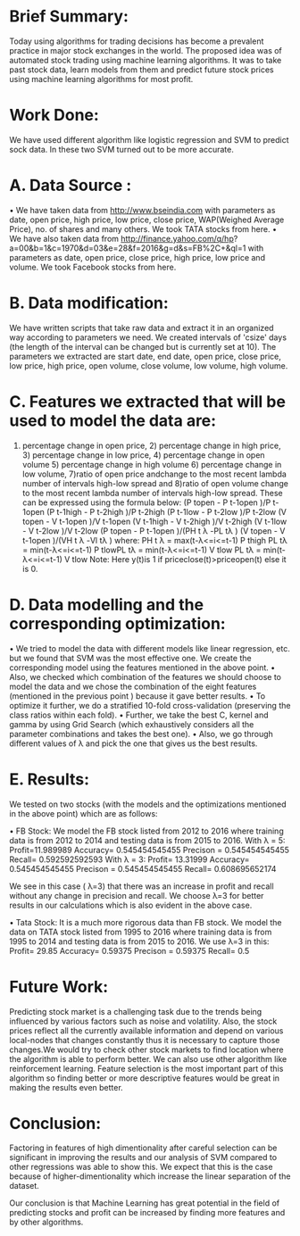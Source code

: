 # Brief Summary:

Today using algorithms for trading decisions has become a prevalent practice in major stock
exchanges in the world. The proposed idea was of automated stock trading using machine learning
algorithms. It was to take past stock data, learn models from them and predict future stock prices
using machine learning algorithms for most profit.

# Work Done:

We have used different algorithm like logistic regression and SVM to predict sock data. In these
two SVM turned out to be more accurate.

# A. Data Source :
• We have taken data from http://www.bseindia.com with parameters as date, open price, high
price, low price, close price, WAP(Weighed Average Price), no. of shares and many others.
We took TATA stocks from here.
• We have also taken data from http://finance.yahoo.com/q/hp?
a=00&b=1&c=1970&d=03&e=28&f=2016&g=d&s=FB%2C+&ql=1 with parameters as
date, open price, close price, high price, low price and volume. We took Facebook stocks
from here.

# B. Data modification: 
We have written scripts that take raw data and extract it in an organized way
according to parameters we need. We created intervals of 'csize' days (the length of the interval can
be changed but is currently set at 10). The parameters we extracted are start date, end date, open
price, close price, low price, high price, open volume, close volume, low volume, high volume.

# C. Features we extracted that will be used to model the data are: 
1) percentage change in open price, 2) percentage change in high price, 3) percentage change in low price, 4) percentage change in open volume 5) percentage change in high volume 6) percentage change in low volume, 7)ratio of open
price andchange to the most recent lambda number of intervals high-low spread and 8)ratio of open
volume change to the most recent lambda number of intervals high-low spread. These can be
expressed using the formula below:
(P topen - P t-1open )/P t-1open
(P t-1high - P t-2high )/P t-2high
(P t-1low - P t-2low )/P t-2low
(V topen - V t-1open )/V t-1open
(V t-1high - V t-2high )/V t-2high
(V t-1low - V t-2low )/V t-2low
(P topen - P t-1open )/(PH t λ -PL tλ )
(V topen - V t-1open )/(VH t λ -Vl tλ )
where:
PH t λ = max(t-λ<=i<=t-1) P thigh
PL tλ = min(t-λ<=i<=t-1) P tlowPL tλ = min(t-λ<=i<=t-1) V tlow
PL tλ = min(t-λ<=i<=t-1) V tlow
Note: Here y(t)is 1 if priceclose(t)>priceopen(t) else it is 0.

# D. Data modelling and the corresponding optimization:
• We tried to model the data with different models like linear regression, etc. but we found
that SVM was the most effective one. We create the corresponding model using the features
mentioned in the above point.
• Also, we checked which combination of the features we should choose to model the data
and we chose the combination of the eight features (mentioned in the previous point )
because it gave better results.
• To optimize it further, we do a stratified 10-fold cross-validation (preserving the class ratios
within each fold).
• Further, we take the best C, kernel and gamma by using Grid Search (which exhaustively
considers all the parameter combinations and takes the best one).
• Also, we go through different values of λ and pick the one that gives us the best results.

# E. Results: 
We tested on two stocks (with the models and the optimizations mentioned in the above
point) which are as follows:

• FB Stock: We model the FB stock listed from 2012 to 2016 where training data is from 2012
to 2014 and testing data is from 2015 to 2016.
With λ = 5:
Profit=11.989989
Accuracy= 0.545454545455
Precison = 0.545454545455
Recall= 0.592592592593
With λ = 3:
Profit= 13.31999
Accuracy= 0.545454545455
Precison = 0.545454545455
Recall= 0.608695652174

We see in this case ( λ=3) that there was an increase in profit and recall without any
change in precision and recall.
We choose λ=3 for better results in our calculations which is also evident in the above
case.

• Tata Stock: It is a much more rigorous data than FB stock. We model the data on TATA
stock listed from 1995 to 2016 where training data is from 1995 to 2014 and testing data is
from 2015 to 2016.
We use λ=3 in this:
Profit= 29.85
Accuracy= 0.59375
Precison = 0.59375
Recall= 0.5

# Future Work:

Predicting stock market is a challenging task due to the trends being influenced by various factors
such as noise and volatility. Also, the stock prices reflect all the currently available information and
depend on various local-nodes that changes constantly thus it is necessary to capture those
changes.We would try to check other stock markets to find location where the algorithm is able to
perform better. We can also use other algorithm like reinforcement learning. Feature selection is the
most important part of this algorithm so finding better or more descriptive features would be great
in making the results even better.

# Conclusion:

Factoring in features of high dimentionality after careful selection can be significant in improving
the results and our analysis of SVM compared to other regressions was able to show this. We expect
that this is the case because of higher-dimentionality which increase the linear separation of the
dataset.

Our conclusion is that Machine Learning has great potential in the field of predicting stocks and
profit can be increased by finding more features and by other algorithms.
